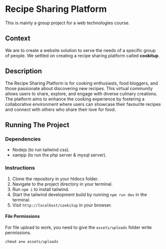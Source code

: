 # Recipe Sharing Platform

This is mainly a group project for a web technologies course.

## Context

We are to create a website solution to serve the needs of a specific group of people.
We settled on creating a recipe sharing platform called **cookitup**.

## Description

The Recipe Sharing Platform is for cooking enthusiasts, food bloggers, and those
passionate about discovering new recipes. This virtual community allows users to
share, explore, and engage with diverse culinary creations. The platform aims to
enhance the cooking experience by fostering a collaborative environment where
users can showcase their favourite recipes and connect with others who share
their love for food.

## Running The Project

### Dependencies

- Nodejs (to run tailwind css).
- xampp (to run the php server & mysql server).

### Instructions

1. Clone the repository in your htdocs folder.
2. Navigate to the project directory in your terminal.
3. Run `npm i` to install tailwind.
4. Start the tailwind development build by running `npm run dev` in the terminal.
5. Visit `http://localhost/cookitup` in your browser.

#### File Permissions

For file upload to work, you need to give the `assets/uploads` folder write permissions.

```console
chmod a+w assets/uploads
```
